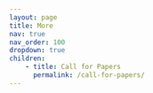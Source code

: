 ```yaml
---
layout: page
title: More
nav: true
nav_order: 100
dropdown: true
children:
    - title: Call for Papers
      permalink: /call-for-papers/
---
```


